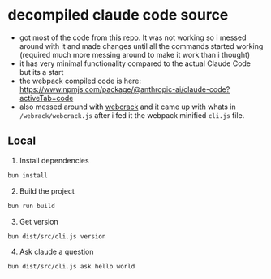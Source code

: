 # decompiled claude code source

- got most of the code from this [repo](https://github.com/ghuntley/claude-code-source-code-deobfuscation). It was not working so i messed around with it and made changes until all the commands started working (required much more messing around to make it work than i thought)
- it has very minimal functionality compared to the actual Claude Code but its a start
- the webpack compiled code is here: https://www.npmjs.com/package/@anthropic-ai/claude-code?activeTab=code
- also messed around with [webcrack](https://github.com/j4k0xb/webcrack) and it came up with whats in `/webrack/webcrack.js` after i fed it the webpack minified `cli.js` file.

## Local

1. Install dependencies

```bash
bun install
```

2. Build the project

```bash
bun run build
```

3. Get version

```bash
bun dist/src/cli.js version
```

4. Ask claude a question

```bash
bun dist/src/cli.js ask hello world
```
